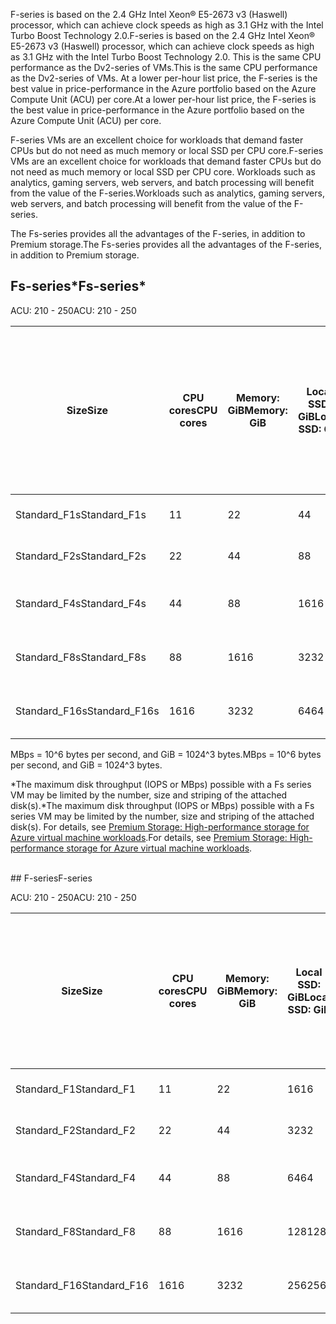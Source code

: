 <!-- F-series, Fs-series* -->

<span data-ttu-id="45c49-101">F-series is based on the 2.4 GHz Intel Xeon® E5-2673 v3 (Haswell) processor, which can achieve clock speeds as high as 3.1 GHz with the Intel Turbo Boost Technology 2.0.</span><span class="sxs-lookup"><span data-stu-id="45c49-101">F-series is based on the 2.4 GHz Intel Xeon® E5-2673 v3 (Haswell) processor, which can achieve clock speeds as high as 3.1 GHz with the Intel Turbo Boost Technology 2.0.</span></span> <span data-ttu-id="45c49-102">This is the same CPU performance as the Dv2-series of VMs.</span><span class="sxs-lookup"><span data-stu-id="45c49-102">This is the same CPU performance as the Dv2-series of VMs.</span></span>  <span data-ttu-id="45c49-103">At a lower per-hour list price, the F-series is the best value in price-performance in the Azure portfolio based on the Azure Compute Unit (ACU) per core.</span><span class="sxs-lookup"><span data-stu-id="45c49-103">At a lower per-hour list price, the F-series is the best value in price-performance in the Azure portfolio based on the Azure Compute Unit (ACU) per core.</span></span> 

<span data-ttu-id="45c49-104">F-series VMs are an excellent choice for workloads that demand faster CPUs but do not need as much memory or local SSD per CPU core.</span><span class="sxs-lookup"><span data-stu-id="45c49-104">F-series VMs are an excellent choice for workloads that demand faster CPUs but do not need as much memory or local SSD per CPU core.</span></span>  <span data-ttu-id="45c49-105">Workloads such as analytics, gaming servers, web servers, and batch processing will benefit from the value of the F-series.</span><span class="sxs-lookup"><span data-stu-id="45c49-105">Workloads such as analytics, gaming servers, web servers, and batch processing will benefit from the value of the F-series.</span></span>

<span data-ttu-id="45c49-106">The Fs-series provides all the advantages of the F-series, in addition to Premium storage.</span><span class="sxs-lookup"><span data-stu-id="45c49-106">The Fs-series provides all the advantages of the F-series, in addition to Premium storage.</span></span>

## <a name="fs-series"></a><span data-ttu-id="45c49-107">Fs-series\*</span><span class="sxs-lookup"><span data-stu-id="45c49-107">Fs-series\*</span></span>

<span data-ttu-id="45c49-108">ACU: 210 - 250</span><span class="sxs-lookup"><span data-stu-id="45c49-108">ACU: 210 - 250</span></span>

| <span data-ttu-id="45c49-109">Size</span><span class="sxs-lookup"><span data-stu-id="45c49-109">Size</span></span> | <span data-ttu-id="45c49-110">CPU cores</span><span class="sxs-lookup"><span data-stu-id="45c49-110">CPU cores</span></span> | <span data-ttu-id="45c49-111">Memory: GiB</span><span class="sxs-lookup"><span data-stu-id="45c49-111">Memory: GiB</span></span> | <span data-ttu-id="45c49-112">Local SSD: GiB</span><span class="sxs-lookup"><span data-stu-id="45c49-112">Local SSD: GiB</span></span> | <span data-ttu-id="45c49-113">Max data disks</span><span class="sxs-lookup"><span data-stu-id="45c49-113">Max data disks</span></span> | <span data-ttu-id="45c49-114">Max cached and local disk throughput: IOPS / MBps (cache size in GiB)</span><span class="sxs-lookup"><span data-stu-id="45c49-114">Max cached and local disk throughput: IOPS / MBps (cache size in GiB)</span></span> | <span data-ttu-id="45c49-115">Max uncached disk throughput: IOPS / MBps</span><span class="sxs-lookup"><span data-stu-id="45c49-115">Max uncached disk throughput: IOPS / MBps</span></span> | <span data-ttu-id="45c49-116">Max NICs / Network bandwidth</span><span class="sxs-lookup"><span data-stu-id="45c49-116">Max NICs / Network bandwidth</span></span> |
| --- | --- | --- | --- | --- | --- | --- | --- |
| <span data-ttu-id="45c49-117">Standard_F1s</span><span class="sxs-lookup"><span data-stu-id="45c49-117">Standard_F1s</span></span> |<span data-ttu-id="45c49-118">1</span><span class="sxs-lookup"><span data-stu-id="45c49-118">1</span></span> |<span data-ttu-id="45c49-119">2</span><span class="sxs-lookup"><span data-stu-id="45c49-119">2</span></span> |<span data-ttu-id="45c49-120">4</span><span class="sxs-lookup"><span data-stu-id="45c49-120">4</span></span> |<span data-ttu-id="45c49-121">2</span><span class="sxs-lookup"><span data-stu-id="45c49-121">2</span></span> |<span data-ttu-id="45c49-122">4,000 / 32 (12)</span><span class="sxs-lookup"><span data-stu-id="45c49-122">4,000 / 32 (12)</span></span> |<span data-ttu-id="45c49-123">3,200 / 48</span><span class="sxs-lookup"><span data-stu-id="45c49-123">3,200 / 48</span></span> |<span data-ttu-id="45c49-124">2 / moderate</span><span class="sxs-lookup"><span data-stu-id="45c49-124">2 / moderate</span></span> |
| <span data-ttu-id="45c49-125">Standard_F2s</span><span class="sxs-lookup"><span data-stu-id="45c49-125">Standard_F2s</span></span> |<span data-ttu-id="45c49-126">2</span><span class="sxs-lookup"><span data-stu-id="45c49-126">2</span></span> |<span data-ttu-id="45c49-127">4</span><span class="sxs-lookup"><span data-stu-id="45c49-127">4</span></span> |<span data-ttu-id="45c49-128">8</span><span class="sxs-lookup"><span data-stu-id="45c49-128">8</span></span> |<span data-ttu-id="45c49-129">4</span><span class="sxs-lookup"><span data-stu-id="45c49-129">4</span></span> |<span data-ttu-id="45c49-130">8,000 / 64 (24)</span><span class="sxs-lookup"><span data-stu-id="45c49-130">8,000 / 64 (24)</span></span> |<span data-ttu-id="45c49-131">6,400 / 96</span><span class="sxs-lookup"><span data-stu-id="45c49-131">6,400 / 96</span></span> |<span data-ttu-id="45c49-132">2 / high</span><span class="sxs-lookup"><span data-stu-id="45c49-132">2 / high</span></span> |
| <span data-ttu-id="45c49-133">Standard_F4s</span><span class="sxs-lookup"><span data-stu-id="45c49-133">Standard_F4s</span></span> |<span data-ttu-id="45c49-134">4</span><span class="sxs-lookup"><span data-stu-id="45c49-134">4</span></span> |<span data-ttu-id="45c49-135">8</span><span class="sxs-lookup"><span data-stu-id="45c49-135">8</span></span> |<span data-ttu-id="45c49-136">16</span><span class="sxs-lookup"><span data-stu-id="45c49-136">16</span></span> |<span data-ttu-id="45c49-137">8</span><span class="sxs-lookup"><span data-stu-id="45c49-137">8</span></span> |<span data-ttu-id="45c49-138">16,000 / 128 (48)</span><span class="sxs-lookup"><span data-stu-id="45c49-138">16,000 / 128 (48)</span></span> |<span data-ttu-id="45c49-139">12,800 / 192</span><span class="sxs-lookup"><span data-stu-id="45c49-139">12,800 / 192</span></span> |<span data-ttu-id="45c49-140">4 / high</span><span class="sxs-lookup"><span data-stu-id="45c49-140">4 / high</span></span> |
| <span data-ttu-id="45c49-141">Standard_F8s</span><span class="sxs-lookup"><span data-stu-id="45c49-141">Standard_F8s</span></span> |<span data-ttu-id="45c49-142">8</span><span class="sxs-lookup"><span data-stu-id="45c49-142">8</span></span> |<span data-ttu-id="45c49-143">16</span><span class="sxs-lookup"><span data-stu-id="45c49-143">16</span></span> |<span data-ttu-id="45c49-144">32</span><span class="sxs-lookup"><span data-stu-id="45c49-144">32</span></span> |<span data-ttu-id="45c49-145">16</span><span class="sxs-lookup"><span data-stu-id="45c49-145">16</span></span> |<span data-ttu-id="45c49-146">32,000 / 256 (96)</span><span class="sxs-lookup"><span data-stu-id="45c49-146">32,000 / 256 (96)</span></span> |<span data-ttu-id="45c49-147">25,600 / 384</span><span class="sxs-lookup"><span data-stu-id="45c49-147">25,600 / 384</span></span> |<span data-ttu-id="45c49-148">8 / high</span><span class="sxs-lookup"><span data-stu-id="45c49-148">8 / high</span></span> |
| <span data-ttu-id="45c49-149">Standard_F16s</span><span class="sxs-lookup"><span data-stu-id="45c49-149">Standard_F16s</span></span> |<span data-ttu-id="45c49-150">16</span><span class="sxs-lookup"><span data-stu-id="45c49-150">16</span></span> |<span data-ttu-id="45c49-151">32</span><span class="sxs-lookup"><span data-stu-id="45c49-151">32</span></span> |<span data-ttu-id="45c49-152">64</span><span class="sxs-lookup"><span data-stu-id="45c49-152">64</span></span> |<span data-ttu-id="45c49-153">32</span><span class="sxs-lookup"><span data-stu-id="45c49-153">32</span></span> |<span data-ttu-id="45c49-154">64,000 / 512 (192)</span><span class="sxs-lookup"><span data-stu-id="45c49-154">64,000 / 512 (192)</span></span> |<span data-ttu-id="45c49-155">51,200 / 768</span><span class="sxs-lookup"><span data-stu-id="45c49-155">51,200 / 768</span></span> |<span data-ttu-id="45c49-156">8 / extremely high</span><span class="sxs-lookup"><span data-stu-id="45c49-156">8 / extremely high</span></span> |

<span data-ttu-id="45c49-157">MBps = 10^6 bytes per second, and GiB = 1024^3 bytes.</span><span class="sxs-lookup"><span data-stu-id="45c49-157">MBps = 10^6 bytes per second, and GiB = 1024^3 bytes.</span></span>

<span data-ttu-id="45c49-158">\*The maximum disk throughput (IOPS or MBps) possible with a Fs series VM may be limited by the number, size and striping of the attached disk(s).</span><span class="sxs-lookup"><span data-stu-id="45c49-158">\*The maximum disk throughput (IOPS or MBps) possible with a Fs series VM may be limited by the number, size and striping of the attached disk(s).</span></span>  <span data-ttu-id="45c49-159">For details, see [Premium Storage: High-performance storage for Azure virtual machine workloads](../articles/storage/storage-premium-storage.md).</span><span class="sxs-lookup"><span data-stu-id="45c49-159">For details, see [Premium Storage: High-performance storage for Azure virtual machine workloads](../articles/storage/storage-premium-storage.md).</span></span>

<br>
## <a name="f-series"></a><span data-ttu-id="45c49-160">F-series</span><span class="sxs-lookup"><span data-stu-id="45c49-160">F-series</span></span>

<span data-ttu-id="45c49-161">ACU: 210 - 250</span><span class="sxs-lookup"><span data-stu-id="45c49-161">ACU: 210 - 250</span></span>

| <span data-ttu-id="45c49-162">Size</span><span class="sxs-lookup"><span data-stu-id="45c49-162">Size</span></span>         | <span data-ttu-id="45c49-163">CPU cores</span><span class="sxs-lookup"><span data-stu-id="45c49-163">CPU cores</span></span> | <span data-ttu-id="45c49-164">Memory: GiB</span><span class="sxs-lookup"><span data-stu-id="45c49-164">Memory: GiB</span></span> | <span data-ttu-id="45c49-165">Local SSD: GiB</span><span class="sxs-lookup"><span data-stu-id="45c49-165">Local SSD: GiB</span></span> | <span data-ttu-id="45c49-166">Max local disk throughput: IOPS / Read MBps / Write MBps</span><span class="sxs-lookup"><span data-stu-id="45c49-166">Max local disk throughput: IOPS / Read MBps / Write MBps</span></span> | <span data-ttu-id="45c49-167">Max data disks / throughput: IOPS</span><span class="sxs-lookup"><span data-stu-id="45c49-167">Max data disks / throughput: IOPS</span></span> | <span data-ttu-id="45c49-168">Max NICs / Network bandwidth</span><span class="sxs-lookup"><span data-stu-id="45c49-168">Max NICs / Network bandwidth</span></span> |
|--------------|-----------|-------------|----------------|----------------------------------------------------------|-----------------------------------|------------------------------|
| <span data-ttu-id="45c49-169">Standard_F1</span><span class="sxs-lookup"><span data-stu-id="45c49-169">Standard_F1</span></span>  | <span data-ttu-id="45c49-170">1</span><span class="sxs-lookup"><span data-stu-id="45c49-170">1</span></span>         | <span data-ttu-id="45c49-171">2</span><span class="sxs-lookup"><span data-stu-id="45c49-171">2</span></span>           | <span data-ttu-id="45c49-172">16</span><span class="sxs-lookup"><span data-stu-id="45c49-172">16</span></span>             | <span data-ttu-id="45c49-173">3000 / 46 / 23</span><span class="sxs-lookup"><span data-stu-id="45c49-173">3000 / 46 / 23</span></span>                                           | <span data-ttu-id="45c49-174">2 / 2x500</span><span class="sxs-lookup"><span data-stu-id="45c49-174">2 / 2x500</span></span>                         | <span data-ttu-id="45c49-175">2 / moderate</span><span class="sxs-lookup"><span data-stu-id="45c49-175">2 / moderate</span></span>                 |
| <span data-ttu-id="45c49-176">Standard_F2</span><span class="sxs-lookup"><span data-stu-id="45c49-176">Standard_F2</span></span>  | <span data-ttu-id="45c49-177">2</span><span class="sxs-lookup"><span data-stu-id="45c49-177">2</span></span>         | <span data-ttu-id="45c49-178">4</span><span class="sxs-lookup"><span data-stu-id="45c49-178">4</span></span>           | <span data-ttu-id="45c49-179">32</span><span class="sxs-lookup"><span data-stu-id="45c49-179">32</span></span>             | <span data-ttu-id="45c49-180">6000 / 93 / 46</span><span class="sxs-lookup"><span data-stu-id="45c49-180">6000 / 93 / 46</span></span>                                           | <span data-ttu-id="45c49-181">4 / 4x500</span><span class="sxs-lookup"><span data-stu-id="45c49-181">4 / 4x500</span></span>                         | <span data-ttu-id="45c49-182">2 / high</span><span class="sxs-lookup"><span data-stu-id="45c49-182">2 / high</span></span>                     |
| <span data-ttu-id="45c49-183">Standard_F4</span><span class="sxs-lookup"><span data-stu-id="45c49-183">Standard_F4</span></span>  | <span data-ttu-id="45c49-184">4</span><span class="sxs-lookup"><span data-stu-id="45c49-184">4</span></span>         | <span data-ttu-id="45c49-185">8</span><span class="sxs-lookup"><span data-stu-id="45c49-185">8</span></span>           | <span data-ttu-id="45c49-186">64</span><span class="sxs-lookup"><span data-stu-id="45c49-186">64</span></span>             | <span data-ttu-id="45c49-187">12000 / 187 / 93</span><span class="sxs-lookup"><span data-stu-id="45c49-187">12000 / 187 / 93</span></span>                                         | <span data-ttu-id="45c49-188">8 / 8x500</span><span class="sxs-lookup"><span data-stu-id="45c49-188">8 / 8x500</span></span>                         | <span data-ttu-id="45c49-189">4 / high</span><span class="sxs-lookup"><span data-stu-id="45c49-189">4 / high</span></span>                     |
| <span data-ttu-id="45c49-190">Standard_F8</span><span class="sxs-lookup"><span data-stu-id="45c49-190">Standard_F8</span></span>  | <span data-ttu-id="45c49-191">8</span><span class="sxs-lookup"><span data-stu-id="45c49-191">8</span></span>         | <span data-ttu-id="45c49-192">16</span><span class="sxs-lookup"><span data-stu-id="45c49-192">16</span></span>          | <span data-ttu-id="45c49-193">128</span><span class="sxs-lookup"><span data-stu-id="45c49-193">128</span></span>            | <span data-ttu-id="45c49-194">24000 / 375 / 187</span><span class="sxs-lookup"><span data-stu-id="45c49-194">24000 / 375 / 187</span></span>                                        | <span data-ttu-id="45c49-195">16 / 16x500</span><span class="sxs-lookup"><span data-stu-id="45c49-195">16 / 16x500</span></span>                       | <span data-ttu-id="45c49-196">8 / high</span><span class="sxs-lookup"><span data-stu-id="45c49-196">8 / high</span></span>                     |
| <span data-ttu-id="45c49-197">Standard_F16</span><span class="sxs-lookup"><span data-stu-id="45c49-197">Standard_F16</span></span> | <span data-ttu-id="45c49-198">16</span><span class="sxs-lookup"><span data-stu-id="45c49-198">16</span></span>        | <span data-ttu-id="45c49-199">32</span><span class="sxs-lookup"><span data-stu-id="45c49-199">32</span></span>          | <span data-ttu-id="45c49-200">256</span><span class="sxs-lookup"><span data-stu-id="45c49-200">256</span></span>            | <span data-ttu-id="45c49-201">48000 / 750 / 375</span><span class="sxs-lookup"><span data-stu-id="45c49-201">48000 / 750 / 375</span></span>                                        | <span data-ttu-id="45c49-202">32 / 32x500</span><span class="sxs-lookup"><span data-stu-id="45c49-202">32 / 32x500</span></span>                       | <span data-ttu-id="45c49-203">8 / extremely high</span><span class="sxs-lookup"><span data-stu-id="45c49-203">8 / extremely high</span></span>           |
<br>


